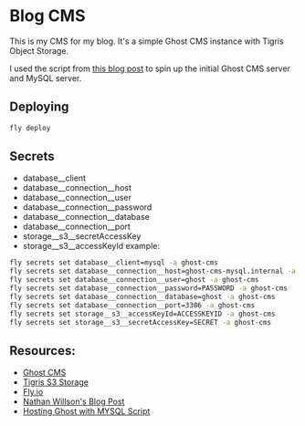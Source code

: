 # Blog CMS

This is my CMS for my blog. It's a simple Ghost CMS instance with Tigris Object Storage.

I used the script from [this blog post](https://www.autodidacts.io/host-ghost-mysql8-on-fly-io-free-tier/) to spin up the initial Ghost CMS server and MySQL server.

## Deploying

```bash
fly deploy
```

## Secrets

- database__client
- database__connection__host
- database__connection__user
- database__connection__password
- database__connection__database
- database__connection__port
- storage__s3__secretAccessKey
- storage__s3__accessKeyId
example: 
```bash
fly secrets set database__client=mysql -a ghost-cms
fly secrets set database__connection__host=ghost-cms-mysql.internal -a ghost-cms
fly secrets set database__connection__user=ghost -a ghost-cms
fly secrets set database__connection__password=PASSWORD -a ghost-cms
fly secrets set database__connection__database=ghost -a ghost-cms
fly secrets set database__connection__port=3306 -a ghost-cms
fly secrets set storage__s3__accessKeyId=ACCESSKEYID -a ghost-cms
fly secrets set storage__s3__secretAccessKey=SECRET -a ghost-cms
```

## Resources:

- [Ghost CMS](https://ghost.org/)
- [Tigris S3 Storage](https://fly.storage.tigris.dev/)
- [Fly.io](https://fly.io/)
- [Nathan Willson's Blog Post](https://blog.nathanwillson.com/ghost-blog-with-tigris/)
- [Hosting Ghost with MYSQL Script](https://www.autodidacts.io/host-ghost-mysql8-on-fly-io-free-tier/)
